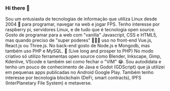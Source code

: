 ### Hi there 👋

  Sou um entusiasta de tecnologias de informação que utiliza Linux desde 2004 🐧 para programar, navegar na web e jogar FPS. Tenho interesse por raspberry pi, servidores Linux, e de tudo que é tecnologia open source. Gosto de programar para a web com "vanilla" Javascript, CSS e HTML5, mas quando preciso de "super poderes" 🦸🏻‍♂️ uso no front-end Vue.js, React.js ou Three.js. No back-end gosto de Node.js e Mongodb, mas também uso PHP e MySQL. 🖖 (Live long and prosper to PHP) No modo criativo só utilizo ferramentas open source como Blender, Inkscape, Gimp, Kdenlive, VScode e também sei como fechar o "VIM" 😂. Sou autodidata e tenho um pouco de conhecimento de Java e Godot (GDScript) que já utilizei em pequenas apps publicadas no Android Google Play. Também tenho interesse por tecnologia blockchain (DeFi, smart contracts), IPFS (InterPlanetary File System) e metaverse. 

<!--
**joaosousa1/joaosousa1** is a ✨ _special_ ✨ repository because its `README.md` (this file) appears on your GitHub profile.

Here are some ideas to get you started:

- 🔭 I’m currently working on ...
- 🌱 I’m currently learning ...
- 👯 I’m looking to collaborate on ...
- 🤔 I’m looking for help with ...
- 💬 Ask me about ...
- 📫 How to reach me: ...
- 😄 Pronouns: ...
- ⚡ Fun fact: ...
-->
